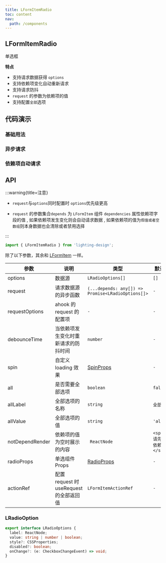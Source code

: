 ```yaml
---
title: LFormItemRadio
toc: content
nav:
  path: /components
---
```


## LFormItemRadio

单选框

**特点**

- 支持请求数据获得 `options`
- 支持依赖项变化自动重新请求
- 支持请求防抖
- `request` 的参数为依赖项的值
- 支持配置`全部`选项

## 代码演示

### 基础用法

<code src='./demos/Demo1.tsx'></code>

### 异步请求

<code src='./demos/Demo2.tsx'></code>

### 依赖项自动请求

<code src='./demos/Demo3.tsx'></code>

## API

:::warning{title=注意}

- `request`与`options`同时配置时 `options`优先级更高

- `request` 的参数集合`depends` 为 `LFormItem` 组件 `dependencies` 属性依赖项字段的值 , 如果依赖项发生变化则会自动请求数据 , 如果依赖项的值为`假值或者空数组`则本身数据也会清除或者禁用选择

:::

```ts
import { LFormItemRadio } from 'lighting-design';
```

除了以下参数，其余和 [LFormItem](/components/form-item) 一样。

| 参数            | 说明                                    | 类型                                                      | 默认值                        |
| --------------- | --------------------------------------- | --------------------------------------------------------- | ----------------------------- |
| options         | 数据源                                  | `LRadioOptions[]`                                         | `[]`                          |
| request         | 请求数据源的异步函数                    | `(...depends: any[]) => Promise<LRadioOptions[]>`         | `-`                           |
| requestOptions  | ahook 的 request 的配置项               | `-`                                                       | `-`                           |
| debounceTime    | 当依赖项发生变化时重新请求的防抖时间    | `number`                                                  | `-`                           |
| spin            | 自定义 loading 效果                     | [SpinProps](https://ant.design/components/spin-cn/#api)   | `-`                           |
| all             | 是否需要全部选项                        | `boolean `                                                | `false`                       |
| allLabel        | 全部选项的名称                          | `string `                                                 | `全部`                        |
| allValue        | 全部选项的值                            | `string`                                                  | `'all'`                       |
| notDependRender | 依赖项的值为空时展示的内容              | ` ReactNode`                                              | `<span>请先选择依赖项</span>` |
| radioProps      | 单选组件 Props                          | [RadioProps](https://ant.design/components/radio-cn/#api) | `-`                           |
| actionRef       | 配置 request 时 useRequest 的全部返回值 | `LFormItemActionRef`                                      | `-`                           |

### LRadioOption

```ts
export interface LRadioOptions {
  label: ReactNode;
  value: string | number | boolean;
  style?: CSSProperties;
  disabled?: boolean;
  onChange?: (e: CheckboxChangeEvent) => void;
}
```

